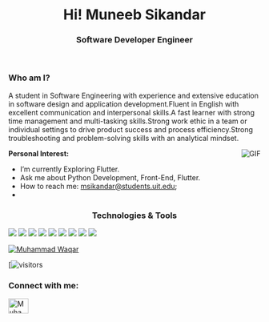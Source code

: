 <h1 align="center">Hi! Muneeb Sikandar</h1>

<h3 align="center">Software Developer Engineer</h3>
<br>

### Who am I?

A student in Software Engineering with experience and extensive education in software design and application
development.Fluent in English with excellent communication and interpersonal skills.A fast learner with strong
time management and multi-tasking skills.Strong work ethic in a team or individual settings to drive product
success and process efficiency.Strong troubleshooting and problem-solving skills with an analytical mindset.

<img align="right" src="https://miro.medium.com/max/2800/1*BU7f02LeQeELztqxa8eCmw.gif" alt="GIF">

**Personal Interest:**

- I’m currently Exploring Flutter. 
- Ask me about Python Development, Front-End, Flutter.
- How to reach me: msikandar@students.uit.edu;
-



<h3 align="center">Technologies & Tools</h3>
<div align-item="row">
<img src="https://img.shields.io/badge/Ubuntu-E95420?style=for-the-badge&logo=ubuntu&logoColor=white" />
<img src="https://img.shields.io/badge/Android-3DDC84?style=for-the-badge&logo=android&logoColor=white" />
<img src="https://img.shields.io/badge/Python-3776AB?style=for-the-badge&logo=python&logoColor=white" />
<img src="https://img.shields.io/badge/HTML5-E34F26?style=for-the-badge&logo=html5&logoColor=white" />
<img src="https://img.shields.io/badge/CSS3-1572B6?style=for-the-badge&logo=css3&logoColor=white" />
<img src="https://img.shields.io/badge/JavaScript-F7DF1E?style=for-the-badge&logo=javascript&logoColor=black" />
<img src="https://img.shields.io/badge/Dart-0175C2?style=for-the-badge&logo=dart&logoColor=white" />
<img src="https://img.shields.io/badge/Bootstrap-563D7C?style=for-the-badge&logo=bootstrap&logoColor=white" />
<img src="https://img.shields.io/badge/Flutter-02569B?style=for-the-badge&logo=flutter&logoColor=white" />
</div>

[![Muhammad Waqar](https://github-readme-stats.vercel.app/api?username=MUNEEB630)](https://github.com/MUNEEB630/github-readme-stats)
</br>

[![visitors](https://visitor-badge.laobi.icu/badge?page_id=MUNEEB630.MUNEEB630)

<h3 align="left">Connect with me:</h3>
<a href="https://www.linkedin.com/in/muneeb-sikandar-64b569179/" target="blank"><img align="center" src="https://cdn.jsdelivr.net/npm/simple-icons@3.0.1/icons/linkedin.svg" alt="Muhammad Waqar 🇵🇰" height="30" width="40" /></a>
